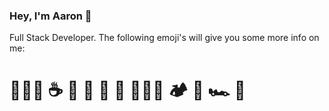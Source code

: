 ### Hey, I'm Aaron 👋

Full Stack Developer. The following emoji's will give you some more info on me:

# 🏄🏼‍♂️ ☕️ 🐶 🏡 🍔 🍕 👨🏼‍💻 🏕 🌊 🏎 📸 
